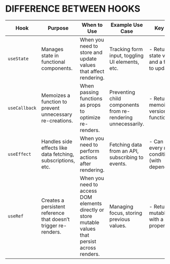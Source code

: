 # DIFFERENCE BETWEEN HOOKS

| Hook        | Purpose                                                      | When to Use                                                     | Example Use Case                                                | Key Points                                                      |
|-------------|--------------------------------------------------------------|-----------------------------------------------------------------|-----------------------------------------------------------------|-----------------------------------------------------------------|
| `useState`  | Manages state in functional components.                      | When you need to store and update values that affect rendering. | Tracking form input, toggling UI elements, etc.                 | - Returns a state variable and a function to update it.         |
| `useCallback` | Memoizes a function to prevent unnecessary re-creations.   | When passing functions as props to optimize re-renders.         | Preventing child components from re-rendering unnecessarily.    | - Returns a memoized version of the function.                   |
| `useEffect` | Handles side effects like data fetching, subscriptions, etc. | When you need to perform actions after rendering.               | Fetching data from an API, subscribing to events.               | - Can run after every render or conditionally (with dependencies). |
| `useRef`    | Creates a persistent reference that doesn’t trigger re-renders. | When you need to access DOM elements directly or store mutable values that persist across renders. | Managing focus, storing previous values.                       | - Returns a mutable object with a `.current` property.          |
